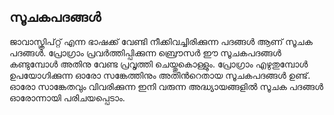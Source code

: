 ## സൂചകപദങ്ങള്‍

ജാവാസ്ക്രിപ്റ്റ് എന്ന ഭാഷക്ക് വേണ്ടി നീക്കിവച്ചിരിക്കുന്ന പദങ്ങള്‍ ആണ് സൂചക പദങ്ങള്‍. പ്രോഗ്രാം പ്രവര്‍ത്തിപ്പിക്കുന്ന ബ്രൌസര്‍ ഈ സൂചകപദങ്ങള്‍ കണ്ടുമ്പോള്‍ അതിനു വേണ്ട പ്രവൃത്തി ചെയ്തുകൊള്ളും. പ്രോഗ്രാം എഴുതുമ്പോള്‍ ഉപയോഗിക്കുന്ന ഓരോ സങ്കേത്തിനും അതിന്‍റെതായ സൂചകപദങ്ങള്‍ ഉണ്ട്. ഓരോ സാങ്കേതവും വിവരിക്കുന്ന ഇനി വരുന്ന അദ്ധ്യായങ്ങളില്‍ സൂചക പദങ്ങള്‍ ഓരോന്നായി പരിചയപ്പെടാം.
